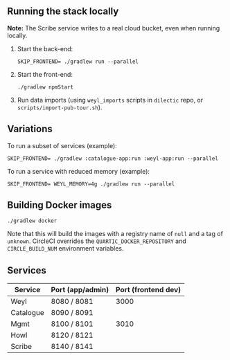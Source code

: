 ## Running the stack locally

**Note:** The Scribe service writes to a real cloud bucket, even when running locally.

1. Start the back-end:

   ```
   SKIP_FRONTEND= ./gradlew run --parallel
   ```
        
2. Start the front-end:

    ```
    ./gradlew npmStart
    ```

3. Run data imports (using `weyl_imports` scripts in `dilectic` repo, or `scripts/import-pub-tour.sh`).

## Variations

To run a subset of services (example):

```
SKIP_FRONTEND= ./gradlew :catalogue-app:run :weyl-app:run --parallel
```
    
To run a service with reduced memory (example):

```
SKIP_FRONTEND= WEYL_MEMORY=4g ./gradlew run --parallel
```

## Building Docker images

```
./gradlew docker
```

Note that this will build the images with a registry name of `null` and a tag of `unknown`.  CircleCI overrides the
`QUARTIC_DOCKER_REPOSITORY` and `CIRCLE_BUILD_NUM` environment variables.


## Services

Service    | Port (app/admin) | Port (frontend dev)
-----------|------------------|----------------------
Weyl       | 8080 / 8081      | 3000
Catalogue  | 8090 / 8091      |
Mgmt       | 8100 / 8101      | 3010
Howl       | 8120 / 8121      |
Scribe     | 8140 / 8141      |
